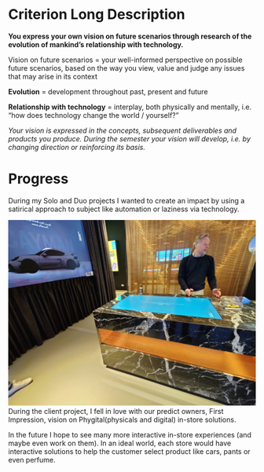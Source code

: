 # Criterion Long Description
**You express your own vision on future scenarios through research of the evolution of mankind’s relationship with technology.**

Vision on future scenarios = your well-informed perspective on possible future scenarios, based on the way you view, value and judge any issues that may arise in its context

**Evolution** = development throughout past, present and future

**Relationship with technology** = interplay, both physically and mentally, i.e. “how does technology change the world / yourself?”

*Your vision is expressed in the concepts, subsequent deliverables and products you produce. During the semester your vision will develop, i.e. by changing direction or reinforcing its basis.*

# Progress
During my Solo and Duo projects I wanted to create an impact by using a satirical approach to subject like automation or laziness via technology. 

![Porche Interactive experience](../Media/Client%20Project/Porche%20IE.jpg)
During the client project, I fell in love with our predict owners, First Impression, vision on Phygital(physicals and digital) in-store solutions. 

In the future I hope to see many more interactive in-store experiences (and maybe even work on them). In an ideal world, each store would have interactive solutions to help the customer select product like cars, pants or even perfume.